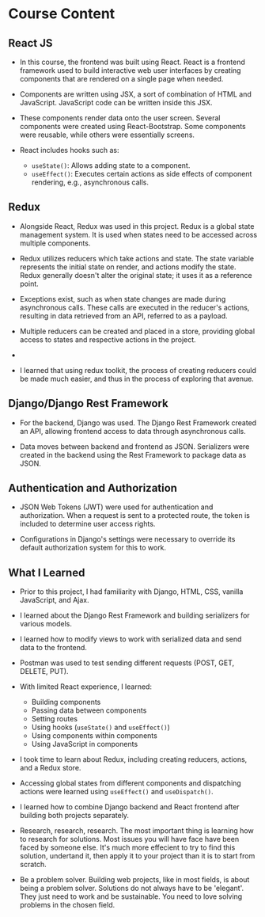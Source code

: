 # Course Content

## React JS
- In this course, the frontend was built using React. React is a frontend framework used to build interactive web user interfaces by creating components that are rendered on a single page when needed.

- Components are written using JSX, a sort of combination of HTML and JavaScript. JavaScript code can be written inside this JSX.

- These components render data onto the user screen. Several components were created using React-Bootstrap. Some components were reusable, while others were essentially screens.

- React includes hooks such as:
  - `useState()`: Allows adding state to a component.
  - `useEffect()`: Executes certain actions as side effects of component rendering, e.g., asynchronous calls.

## Redux
- Alongside React, Redux was used in this project. Redux is a global state management system. It is used when states need to be accessed across multiple components.

- Redux utilizes reducers which take actions and state. The state variable represents the initial state on render, and actions modify the state. Redux generally doesn't alter the original state; it uses it as a reference point.

- Exceptions exist, such as when state changes are made during asynchronous calls. These calls are executed in the reducer's actions, resulting in data retrieved from an API, referred to as a payload.

- Multiple reducers can be created and placed in a store, providing global access to states and respective actions in the project.
- 
- I learned that using redux toolkit, the process of creating reducers could be made much easier, and thus in the process of exploring that avenue.

## Django/Django Rest Framework
- For the backend, Django was used. The Django Rest Framework created an API, allowing frontend access to data through asynchronous calls.

- Data moves between backend and frontend as JSON. Serializers were created in the backend using the Rest Framework to package data as JSON.

## Authentication and Authorization
- JSON Web Tokens (JWT) were used for authentication and authorization. When a request is sent to a protected route, the token is included to determine user access rights.

- Configurations in Django's settings were necessary to override its default authorization system for this to work.

## What I Learned
- Prior to this project, I had familiarity with Django, HTML, CSS, vanilla JavaScript, and Ajax.

- I learned about the Django Rest Framework and building serializers for various models.

- I learned how to modify views to work with serialized data and send data to the frontend.

- Postman was used to test sending different requests (POST, GET, DELETE, PUT).

- With limited React experience, I learned:
  - Building components
  - Passing data between components
  - Setting routes
  - Using hooks (`useState()` and `useEffect()`)
  - Using components within components
  - Using JavaScript in components

- I took time to learn about Redux, including creating reducers, actions, and a Redux store.

- Accessing global states from different components and dispatching actions were learned using `useEffect()` and `useDispatch()`.

- I learned how to combine Django backend and React frontend after building both projects separately.
- Research, research, research. The most important thing is learning how to research for solutions. Most issues you will have face
  have been faced by someone else. It's much more effecient to try to find this solution, undertand it, then apply it to your project
  than it is to start from scratch.

- Be a problem solver. Building web projects, like in most fields, is about being a problem solver. Solutions do not always have to be 
  'elegant'. They just need to work and be sustainable. You need to love solving problems in the chosen field.

